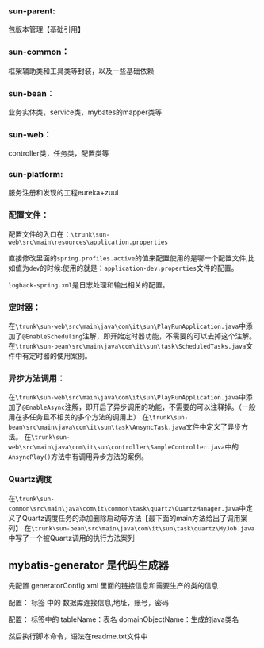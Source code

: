 ### sun-parent:

包版本管理【基础引用】

### sun-common：

框架辅助类和工具类等封装，以及一些基础依赖

### sun-bean：

业务实体类，service类，mybates的mapper类等

### sun-web：

controller类，任务类，配置类等

### sun-platform:

服务注册和发现的工程eureka+zuul



### 配置文件：

配置文件的入口在：`\trunk\sun-web\src\main\resources\application.properties`

直接修改里面的`spring.profiles.active`的值来配置使用的是哪一个配置文件,比如值为`dev`的时候:使用的就是：`application-dev.properties`文件的配置。

`logback-spring.xml`是日志处理和输出相关的配置。

### 定时器：

在`\trunk\sun-web\src\main\java\com\it\sun\PlayRunApplication.java`中添加了`@EnableScheduling`注解，即开始定时器功能，不需要的可以去掉这个注解。
在`\trunk\sun-bean\src\main\java\com\it\sun\task\ScheduledTasks.java`文件中有定时器的使用案例。

### 异步方法调用：

在`\trunk\sun-web\src\main\java\com\it\sun\PlayRunApplication.java`中添加了`@EnableAsync`注解，即开启了异步调用的功能，不需要的可以注释掉。（一般用在多任务且不相关的多个方法的调用上）
在`\trunk\sun-bean\src\main\java\com\it\sun\task\AnsyncTask.java`文件中定义了异步方法。
在`\trunk\sun-web\src\main\java\com\it\sun\controller\SampleController.java`中的`AnsyncPlay()`方法中有调用异步方法的案例。

### Quartz调度

在`\trunk\sun-common\src\main\java\com\it\common\task\quartz\QuartzManager.java`中定义了Quartz调度任务的添加删除启动等方法【最下面的main方法给出了调用案列】
在`\trunk\sun-bean\src\main\java\com\it\sun\task\quartz\MyJob.java`中写了一个被Quartz调用的执行方法案列



## mybatis-generator 是代码生成器

先配置 generatorConfig.xml 里面的链接信息和需要生产的类的信息

配置：<jdbcConnection> 标签 中的 数据库连接信息,地址，账号，密码

配置：<table> 标签中的 tableName：表名   domainObjectName：生成的java类名

然后执行脚本命令，语法在readme.txt文件中